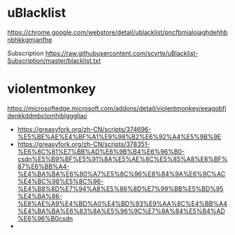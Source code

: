 # uBlacklist

https://chrome.google.com/webstore/detail/ublacklist/pncfbmialoiaghdehhbnbhkkgmjanfhe

Subscription	https://raw.githubusercontent.com/scyrte/uBlacklist-Subscription/master/blacklist.txt

# violentmonkey

https://microsoftedge.microsoft.com/addons/detail/violentmonkey/eeagobfjdenkkddmbclomhiblgggliao

- https://greasyfork.org/zh-CN/scripts/374696-%E5%BE%AE%E4%BF%A1%E9%98%B2%E6%92%A4%E5%9B%9E
- https://greasyfork.org/zh-CN/scripts/378351-%E6%8C%81%E7%BB%AD%E6%9B%B4%E6%96%B0-csdn%E5%B9%BF%E5%91%8A%E5%AE%8C%E5%85%A8%E8%BF%87%E6%BB%A4-%E4%BA%BA%E6%80%A7%E5%8C%96%E8%84%9A%E6%9C%AC%E4%BC%98%E5%8C%96-%E4%B8%8D%E7%94%A8%E5%86%8D%E7%99%BB%E5%BD%95%E4%BA%86-%E8%AE%A9%E4%BD%A0%E4%BD%93%E9%AA%8C%E4%BB%A4%E4%BA%BA%E6%83%8A%E5%96%9C%E7%9A%84%E5%B4%AD%E6%96%B0csdn
- 

